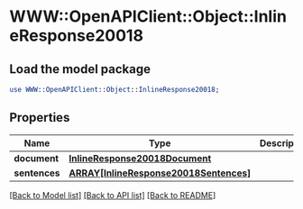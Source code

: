 # WWW::OpenAPIClient::Object::InlineResponse20018

## Load the model package
```perl
use WWW::OpenAPIClient::Object::InlineResponse20018;
```

## Properties
Name | Type | Description | Notes
------------ | ------------- | ------------- | -------------
**document** | [**InlineResponse20018Document**](InlineResponse20018Document.md) |  | [optional] 
**sentences** | [**ARRAY[InlineResponse20018Sentences]**](InlineResponse20018Sentences.md) |  | [optional] 

[[Back to Model list]](../README.md#documentation-for-models) [[Back to API list]](../README.md#documentation-for-api-endpoints) [[Back to README]](../README.md)


